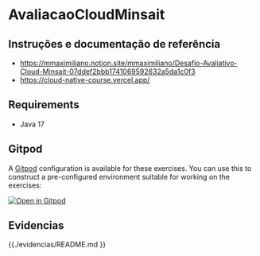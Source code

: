 # AvaliacaoCloudMinsait
## Instruções e documentação de referência 
- https://mmaximiliano.notion.site/mmaximiliano/Desafio-Avaliativo-Cloud-Minsait-07ddef2bbb1741069592632a5da1c0f3
- https://cloud-native-course.vercel.app/
## Requirements

- Java 17 

## Gitpod

A [Gitpod](https://gitpod.io/) configuration is available for these exercises. You can use this to construct a pre-configured environment suitable for working on the exercises:

[![Open in Gitpod](https://gitpod.io/button/open-in-gitpod.svg)](https://gitpod.io/#https://github.com/asilvame/AvaliacaoCloudMinsait)

## Evidencias
{{./evidencias/README.md }}
